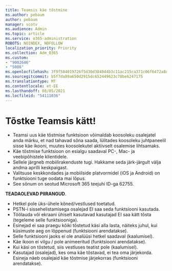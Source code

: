 ```yaml
---
title: Teamsis käe tõstmine
ms.author: pebaum
author: pebaum
manager: scotv
ms.audience: Admin
ms.topic: article
ms.service: o365-administration
ROBOTS: NOINDEX, NOFOLLOW
localization_priority: Priority
ms.collection: Adm_O365
ms.custom:
- "9002646"
- "5086"
ms.openlocfilehash: 3f9f584019726f5d30d384044b3c11ac215ca371c06f6472a8d479b38ccaf537
ms.sourcegitcommit: b5f7da89a650d2915dc652449623c78be6247175
ms.translationtype: MT
ms.contentlocale: et-EE
ms.lasthandoff: 08/05/2021
ms.locfileid: "54111036"
---
```

# <a name="raise-your-hand-in-teams"></a>Tõstke Teamsis kätt!

- Teamsi uus käe tõstmise funktsioon võimaldab koosoleku osalejatel anda märku, et nad tahavad sõna saada, lülitades koosoleku juhtpaneelil sisse käe ikooni, muutes koosolekutel aktiivselt osalemise lihtsamaks.
- Käe tõstmise funktsioon on esialgu saadaval PC-, Mac- ja veebipõhistele klientidele.
- Sellele järgneb mobiilirakenduste tugi. Hakkame seda järk-järgult välja andma aprilli keskpaigast.
- Valitsuse keskkondades ja mobiilside platvormidel (iOS ja Android) on funktsiooni tuge oodata mai lõpus.
- See sõnum on seotud Microsoft 365 teejuhi ID-ga 62755.

**TEADAOLEVAD PIIRANGUD**.

- Hetkel pole üks-ühele kõned/vestlused toetatud.
- PSTN-i sissehelistamisega osalejad EI saa seda funktsiooni kasutada.
- Töölauda või ekraani ühiselt kasutavad kasutajad EI saa kätt tõsta (tegeleme selle funktsiooniga).
- Esinejad ei saa praegu kõiki tõstetud käsi alla lasta, näiteks juhul, kui küsimuste aeg on lõppenud (funktsiooni arendatakse).
- Selle funktsiooni jaoks ei ole analüüsi hetkel saadaval (kaalumisel).
- Käe ikoon ei vilgu / pole animeeritud (funktsiooni arendatakse).
- Kui käsi on tõstetud, siis vestluses teatist pole (kaalumisel).
- Kasutajad (osalejad), kes oma käe tõstavad, ei tea oma järjekorda. Esineja näeb osalejaid käe tõstmise järjekorras (funktsiooni arendatakse).

